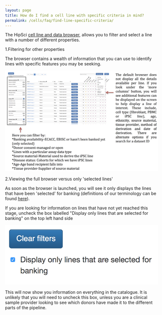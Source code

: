 ```yaml
---
layout: page
title: How do I find a cell line with specific criteria in mind?
permalink: /cells/faq/find-line-specific-criteria/
---
```


The HipSci [cell line and data browser](/lines/#/lines), allows you to filter and select a line with a number of different properties. 


1.Filtering for other properties

The browser contains a wealth of information that you can use to identify lines with specific features you may be seeking.
  
<img src="/img/cellfaq2.png" class="faqimage faqimage-lg">

2.Viewing the full browser versus only 'selected lines'

As soon as the browser is launched, you will see it only displays the lines that have been 'selected' for banking (definitions of our terminology can be found <a href="/cells/faq/abbreviations-cell-browser" data-featherlight="ajax">here</a>).

If you are looking for information on lines that have not yet reached this stage, uncheck the box labelled "Display only lines that are selected for banking" on the top left hand side 

<img src="/img/cellfaq3.png" class="faqimage faqimage-sm">

This will now show you information on everything in the catalogue. It is unlikely that you will need to uncheck this box, unless you are a clinical sample provider looking to see which donors have made it to the different parts of the pipeline.
